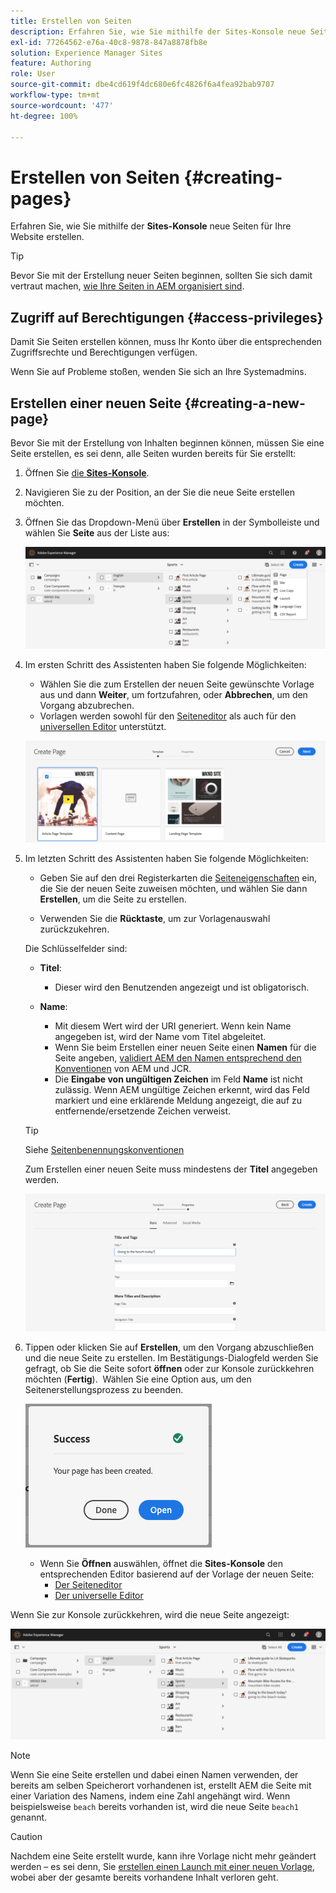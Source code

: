 ```yaml
---
title: Erstellen von Seiten
description: Erfahren Sie, wie Sie mithilfe der Sites-Konsole neue Seiten für Ihre Website erstellen.
exl-id: 77264562-e76a-40c8-9878-847a8878fb8e
solution: Experience Manager Sites
feature: Authoring
role: User
source-git-commit: dbe4cd619f4dc680e6fc4826f6a4fea92bab9707
workflow-type: tm+mt
source-wordcount: '477'
ht-degree: 100%

---
```



# Erstellen von Seiten {#creating-pages}

Erfahren Sie, wie Sie mithilfe der **Sites-Konsole** neue Seiten für Ihre Website erstellen.

>[!TIP]
>
>Bevor Sie mit der Erstellung neuer Seiten beginnen, sollten Sie sich damit vertraut machen, [wie Ihre Seiten in AEM organisiert sind](/help/sites-cloud/authoring/sites-console/organizing-pages.md).

## Zugriff auf Berechtigungen {#access-privileges}

Damit Sie Seiten erstellen können, muss Ihr Konto über die entsprechenden Zugriffsrechte und Berechtigungen verfügen.

Wenn Sie auf Probleme stoßen, wenden Sie sich an Ihre Systemadmins.

## Erstellen einer neuen Seite {#creating-a-new-page}

Bevor Sie mit der Erstellung von Inhalten beginnen können, müssen Sie eine Seite erstellen, es sei denn, alle Seiten wurden bereits für Sie erstellt:

1. Öffnen Sie [die **Sites-Konsole**](/help/sites-cloud/authoring/sites-console/introduction.md).
1. Navigieren Sie zu der Position, an der Sie die neue Seite erstellen möchten.
1. Öffnen Sie das Dropdown-Menü über **Erstellen** in der Symbolleiste und wählen Sie **Seite** aus der Liste aus:

   ![Erstellen von Seiten](/help/sites-cloud/authoring/assets/organizing-create-page.png)

1. Im ersten Schritt des Assistenten haben Sie folgende Möglichkeiten:

   * Wählen Sie die zum Erstellen der neuen Seite gewünschte Vorlage aus und dann **Weiter**, um fortzufahren, oder **Abbrechen**, um den Vorgang abzubrechen.
   * Vorlagen werden sowohl für den [Seiteneditor](/help/sites-cloud/authoring/page-editor/introduction.md) als auch für den [universellen Editor](/help/sites-cloud/authoring/universal-editor/templates.md) unterstützt.

   ![Auswählen einer Vorlage für eine neue Seite](/help/sites-cloud/authoring/assets/organizing-create-page-template.png)

1. Im letzten Schritt des Assistenten haben Sie folgende Möglichkeiten:

   * Geben Sie auf den drei Registerkarten die [Seiteneigenschaften](/help/sites-cloud/authoring/sites-console/page-properties.md) ein, die Sie der neuen Seite zuweisen möchten, und wählen Sie dann **Erstellen**, um die Seite zu erstellen.

   * Verwenden Sie die **Rücktaste**, um zur Vorlagenauswahl zurückzukehren.

   Die Schlüsselfelder sind:

   * **Titel**:

      * Dieser wird den Benutzenden angezeigt und ist obligatorisch.

   * **Name**:

      * Mit diesem Wert wird der URI generiert. Wenn kein Name angegeben ist, wird der Name vom Titel abgeleitet.
      * Wenn Sie beim Erstellen einer neuen Seite einen **Namen** für die Seite angeben, [validiert AEM den Namen entsprechend den Konventionen](/help/implementing/developing/introduction/naming-conventions.md) von AEM und JCR.
      * Die **Eingabe von ungültigen Zeichen** im Feld **Name** ist nicht zulässig. Wenn AEM ungültige Zeichen erkennt, wird das Feld markiert und eine erklärende Meldung angezeigt, die auf zu entfernende/ersetzende Zeichen verweist.

   >[!TIP]
   >
   >Siehe [Seitenbenennungskonventionen](#page-naming-conventions)

   Zum Erstellen einer neuen Seite muss mindestens der **Titel** angegeben werden.

   ![Angeben des Seitentitels](/help/sites-cloud/authoring/assets/organizing-create-page-title.png)

1. Tippen oder klicken Sie auf **Erstellen**, um den Vorgang abzuschließen und die neue Seite zu erstellen. Im Bestätigungs-Dialogfeld werden Sie gefragt, ob Sie die Seite sofort **öffnen** oder zur Konsole zurückkehren möchten (**Fertig**).  Wählen Sie eine Option aus, um den Seitenerstellungsprozess zu beenden.

   ![Erfolgreiche Seitenerstellung](/help/sites-cloud/authoring/assets/organizing-create-page-success.png)

   * Wenn Sie **Öffnen** auswählen, öffnet die **Sites-Konsole** den entsprechenden Editor basierend auf der Vorlage der neuen Seite:
      * [Der Seiteneditor](/help/sites-cloud/authoring/page-editor/introduction.md)
      * [Der universelle Editor](/help/sites-cloud/authoring/universal-editor/authoring.md)

Wenn Sie zur Konsole zurückkehren, wird die neue Seite angezeigt:

![Neu erstellte Seite](/help/sites-cloud/authoring/assets/organizing-create-page-result.png)

>[!NOTE]
>
>Wenn Sie eine Seite erstellen und dabei einen Namen verwenden, der bereits am selben Speicherort vorhandenen ist, erstellt AEM die Seite mit einer Variation des Namens, indem eine Zahl angehängt wird. Wenn beispielsweise `beach` bereits vorhanden ist, wird die neue Seite `beach1` genannt.

>[!CAUTION]
>
>Nachdem eine Seite erstellt wurde, kann ihre Vorlage nicht mehr geändert werden – es sei denn, Sie [erstellen einen Launch mit einer neuen Vorlage](/help/sites-cloud/authoring/launches/creating.md#create-launch-with-new-template), wobei aber der gesamte bereits vorhandene Inhalt verloren geht.
